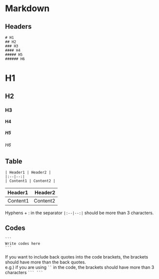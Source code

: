 # Markdown
## Headers
```
# H1
## H2
### H3
#### H4
##### H5
###### H6
```
# H1
## H2
### H3
#### H4
##### H5
###### H6

## Table
```
| Header1 | Header2 |
|:--|--:|
| Content1 | Content2 |
```
| Header1 | Header2 |
|:--|--:|
| Content1 | Content2 |

Hyphens + : in the separator `|:--|--:|` should be more than 3 characters.

## Codes
````
```
Write codes here
```
````
If you want to include back quotes into the code brackets, the brackets should have more than the back quotes.  
e.g.) if you are using ``` `` ``` in the code, the brackets should have more than 3 characters ```` ``` ``` ````
